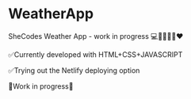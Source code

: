 # WeatherApp
SheCodes Weather App - work in progress 💻🚀💡✨🌸❤️

✅Currently developed with HTML+CSS+JAVASCRIPT

✅Trying out the Netlify deploying option

🚧Work in progress🚧
